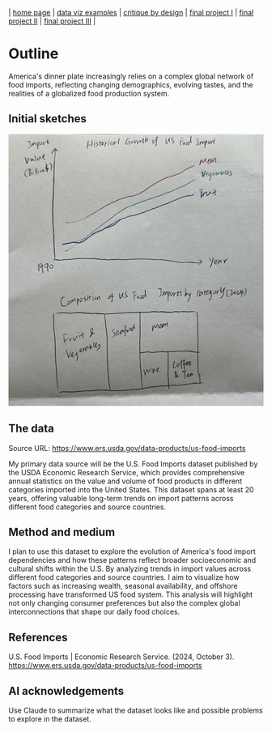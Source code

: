 | [home page](https://cmustudent.github.io/tswd-portfolio-templates/) | [data viz examples](dataviz-examples) | [critique by design](critique-by-design) | [final project I](final-project-part-one) | [final project II](final-project-part-two) | [final project III](final-project-part-three) |


# Outline

America's dinner plate increasingly relies on a complex global network of food imports, reflecting changing demographics, evolving tastes, and the realities of a globalized food production system.



## Initial sketches
<img src="sketch_part1.jpg" width="600"/>

## The data

Source URL: https://www.ers.usda.gov/data-products/us-food-imports

My primary data source will be the U.S. Food Imports dataset published by the USDA Economic Research Service, which provides comprehensive annual statistics on the value and volume of food products in different categories imported into the United States. This dataset spans at least 20 years, offering valuable long-term trends on import patterns across different food categories and source countries.

## Method and medium
I plan to use this dataset to explore the evolution of America's food import dependencies and how these patterns reflect broader socioeconomic and cultural shifts within the U.S. By analyzing trends in import values across different food categories and source countries. I aim to visualize how factors such as increasing wealth, seasonal availability, and offshore processing have transformed US food system. This analysis will highlight not only changing consumer preferences but also the complex global interconnections that shape our daily food choices.

## References
U.S. Food Imports | Economic Research Service. (2024, October 3). https://www.ers.usda.gov/data-products/us-food-imports

## AI acknowledgements

Use Claude to summarize what the dataset looks like and possible problems to explore in the dataset.

